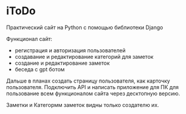 # iToDo
Практический сайт на Python с помощью библиотеки Django

Функционал сайт:
- регистрация и авторизация пользователей
- создавание и редактирование категорий для заметок
- создание и редактирование заметок
- беседа с gpt ботом

Дальше в планах создать страницу пользователя, как карточку пользователя. Подключить API и написать приложение для ПК для пользование всем функционалом сайта через десктопную версию.

Заметки и Категормм заметок видны только создателю их.

